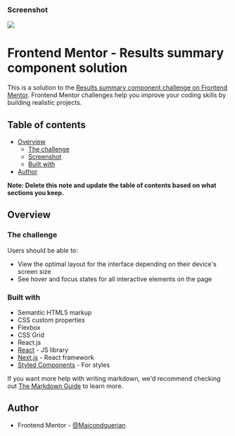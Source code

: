 ### Screenshot

![](./screenshot.jpg)

# Frontend Mentor - Results summary component solution

This is a solution to the [Results summary component challenge on Frontend Mentor](https://www.frontendmentor.io/challenges/results-summary-component-CE_K6s0maV). Frontend Mentor challenges help you improve your coding skills by building realistic projects. 

## Table of contents

- [Overview](#overview)
  - [The challenge](#the-challenge)
  - [Screenshot](#screenshot)
  - [Built with](#built-with)
- [Author](#author)

**Note: Delete this note and update the table of contents based on what sections you keep.**

## Overview

### The challenge

Users should be able to:

- View the optimal layout for the interface depending on their device's screen size
- See hover and focus states for all interactive elements on the page


### Built with

- Semantic HTML5 markup
- CSS custom properties
- Flexbox
- CSS Grid
- React.js
- [React](https://reactjs.org/) - JS library
- [Next.js](https://nextjs.org/) - React framework
- [Styled Components](https://styled-components.com/) - For styles


If you want more help with writing markdown, we'd recommend checking out [The Markdown Guide](https://www.markdownguide.org/) to learn more.

## Author

- Frontend Mentor - [@Maicondguerian](https://www.frontendmentor.io/profile/maicondguerian)